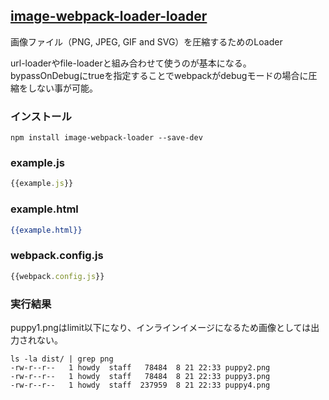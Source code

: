 ## [image-webpack-loader-loader](https://github.com/tcoopman/image-webpack-loader)
画像ファイル（PNG, JPEG, GIF and SVG）を圧縮するためのLoader

url-loaderやfile-loaderと組み合わせて使うのが基本になる。  
bypassOnDebugにtrueを指定することでwebpackがdebugモードの場合に圧縮をしない事が可能。

### インストール

```console
npm install image-webpack-loader --save-dev
```

### example.js

```javascript:example.js
{{example.js}}
```

### example.html

```html:example.html
{{example.html}}
```

### webpack.config.js

```javascript:webpack.config.js
{{webpack.config.js}}
```

### 実行結果

puppy1.pngはlimit以下になり、インラインイメージになるため画像としては出力されない。

```console 
ls -la dist/ | grep png
-rw-r--r--   1 howdy  staff   78484  8 21 22:33 puppy2.png
-rw-r--r--   1 howdy  staff   78484  8 21 22:33 puppy3.png
-rw-r--r--   1 howdy  staff  237959  8 21 22:33 puppy4.png
```
